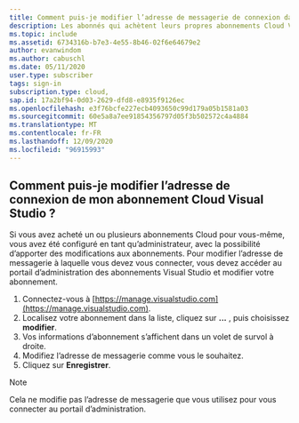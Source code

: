 ```yaml
---
title: Comment puis-je modifier l’adresse de messagerie de connexion dans mon abonnement Cloud Visual Studio ?
description: Les abonnés qui achètent leurs propres abonnements Cloud Visual Studio peuvent modifier leurs propres adresses e-mail de connexion.
ms.topic: include
ms.assetid: 6734316b-b7e3-4e55-8b46-02f6e64679e2
author: evanwindom
ms.author: cabuschl
ms.date: 05/11/2020
user.type: subscriber
tags: sign-in
subscription.type: cloud,
sap.id: 17a2bf94-0d03-2629-dfd8-e8935f9126ec
ms.openlocfilehash: e3f76bcfe227ecb4093650c99d179a05b1581a03
ms.sourcegitcommit: 60e5a8a7ee91854356797d05f3b502572c4a4884
ms.translationtype: MT
ms.contentlocale: fr-FR
ms.lasthandoff: 12/09/2020
ms.locfileid: "96915993"
---
```

## <a name="how-can-i-change-the-sign-in-address-on-my-visual-studio-cloud-subscription"></a>Comment puis-je modifier l’adresse de connexion de mon abonnement Cloud Visual Studio ?

Si vous avez acheté un ou plusieurs abonnements Cloud pour vous-même, vous avez été configuré en tant qu’administrateur, avec la possibilité d’apporter des modifications aux abonnements.  Pour modifier l’adresse de messagerie à laquelle vous devez vous connecter, vous devez accéder au portail d’administration des abonnements Visual Studio et modifier votre abonnement.

1. Connectez-vous à [https://manage.visualstudio.com](https://manage.visualstudio.com). 
0. Localisez votre abonnement dans la liste, cliquez sur **...** , puis choisissez **modifier**.
0. Vos informations d’abonnement s’affichent dans un volet de survol à droite.
0. Modifiez l’adresse de messagerie comme vous le souhaitez.
0. Cliquez sur **Enregistrer**.

> [!NOTE]
> Cela ne modifie pas l’adresse de messagerie que vous utilisez pour vous connecter au portail d’administration.